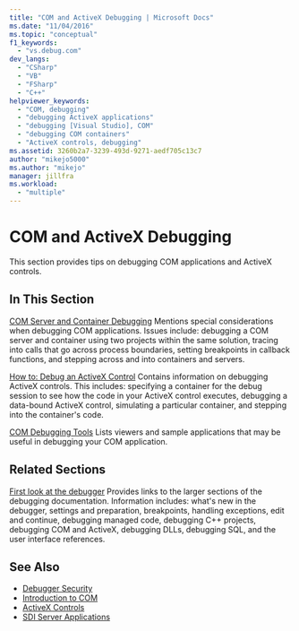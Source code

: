 ```yaml
---
title: "COM and ActiveX Debugging | Microsoft Docs"
ms.date: "11/04/2016"
ms.topic: "conceptual"
f1_keywords:
  - "vs.debug.com"
dev_langs:
  - "CSharp"
  - "VB"
  - "FSharp"
  - "C++"
helpviewer_keywords:
  - "COM, debugging"
  - "debugging ActiveX applications"
  - "debugging [Visual Studio], COM"
  - "debugging COM containers"
  - "ActiveX controls, debugging"
ms.assetid: 3260b2a7-3239-493d-9271-aedf705c13c7
author: "mikejo5000"
ms.author: "mikejo"
manager: jillfra
ms.workload:
  - "multiple"
---
```

# COM and ActiveX Debugging
This section provides tips on debugging COM applications and ActiveX controls.

## In This Section
 [COM Server and Container Debugging](../debugger/com-server-and-container-debugging.md)
 Mentions special considerations when debugging COM applications. Issues include: debugging a COM server and container using two projects within the same solution, tracing into calls that go across process boundaries, setting breakpoints in callback functions, and stepping across and into containers and servers.

 [How to: Debug an ActiveX Control](../debugger/how-to-debug-an-activex-control.md)
 Contains information on debugging ActiveX controls. This includes: specifying a container for the debug session to see how the code in your ActiveX control executes, debugging a data-bound ActiveX control, simulating a particular container, and stepping into the container's code.

 [COM Debugging Tools](../debugger/com-debugging-tools.md)
 Lists viewers and sample applications that may be useful in debugging your COM application.

## Related Sections
 [First look at the debugger](../debugger/debugger-feature-tour.md)
 Provides links to the larger sections of the debugging documentation. Information includes: what's new in the debugger, settings and preparation, breakpoints, handling exceptions, edit and continue, debugging managed code, debugging C++ projects, debugging COM and ActiveX, debugging DLLs, debugging SQL, and the user interface references.

## See Also

- [Debugger Security](../debugger/debugger-security.md)
- [Introduction to COM](/cpp/atl/introduction-to-com)
- [ActiveX Controls](/cpp/mfc/activex-controls)
- [SDI Server Applications](../debugger/sdi-server-applications.md)